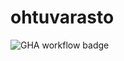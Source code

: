 # ohtuvarasto

![GHA workflow badge](https://github.com/eliaslehtinen/ohtuvarasto/workflows/CI/badge.svg)
